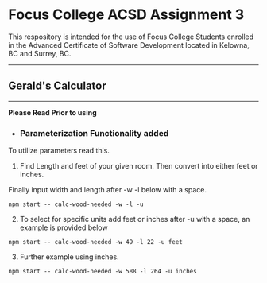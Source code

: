 # Focus College ACSD Assignment 3

This respository is intended for the use of Focus College Students enrolled in the Advanced Certificate of Software Development located in Kelowna, BC and Surrey, BC.

---

## Gerald's Calculator 
---
__Please Read Prior to using__

* ### Parameterization Functionality added


To utilize parameters read this.

1. Find Length and feet of your given room. Then convert into either feet or inches.

Finally input width and length after -w -l below with a space. 
~~~~
npm start -- calc-wood-needed -w -l -u 

~~~~

2. To select for specific units add feet or inches after -u with a space, an example is provided below

~~~~~
npm start -- calc-wood-needed -w 49 -l 22 -u feet
~~~~~~
3. Further example using inches.

~~~~~~
npm start -- calc-wood-needed -w 588 -l 264 -u inches
~~~~~~